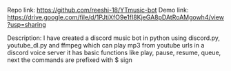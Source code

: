 Repo link: https://github.com/reeshi-18/YTmusic-bot
Demo link: https://drive.google.com/file/d/1PJtiXfO9e1fI8KjeGA8pDAtRoAMgowh4/view?usp=sharing

Description:
I have created a discord music bot in python using discord.py, youtube_dl.py and ffmpeg which can play mp3 from youtube urls in a discord voice server
it has basic functions like play, pause, resume, queue, next
the commands are prefixed with $ sign
